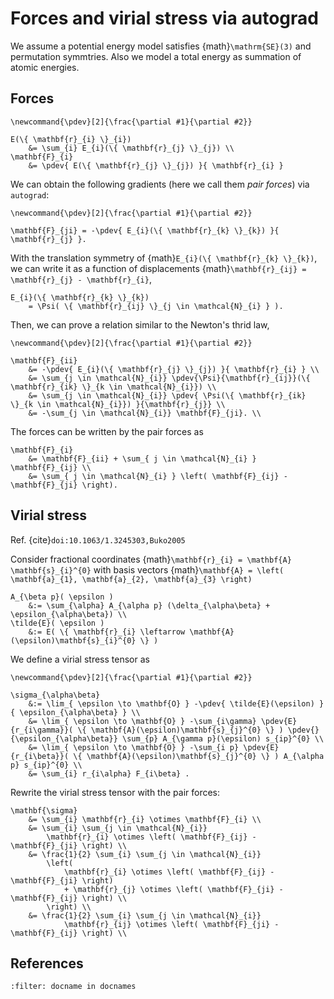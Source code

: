 # Forces and virial stress via autograd

We assume a potential energy model satisfies {math}`\mathrm{SE}(3)` and permutation symmtries.
Also we model a total energy as summation of atomic energies.

## Forces

```{math}
\newcommand{\pdev}[2]{\frac{\partial #1}{\partial #2}}

E(\{ \mathbf{r}_{i} \}_{i})
    &= \sum_{i} E_{i}(\{ \mathbf{r}_{j} \}_{j}) \\
\mathbf{F}_{i}
    &= \pdev{ E(\{ \mathbf{r}_{j} \}_{j}) }{ \mathbf{r}_{i} }
```

We can obtain the following gradients (here we call them *pair forces*) via `autograd`:
```{math}
\newcommand{\pdev}[2]{\frac{\partial #1}{\partial #2}}

\mathbf{F}_{ji} = -\pdev{ E_{i}(\{ \mathbf{r}_{k} \}_{k}) }{ \mathbf{r}_{j} }.
```

With the translation symmetry of {math}`E_{i}(\{ \mathbf{r}_{k} \}_{k})`, we can write it as a function of displacements {math}`\mathbf{r}_{ij} = \mathbf{r}_{j} - \mathbf{r}_{i}`,
```{math}
E_{i}(\{ \mathbf{r}_{k} \}_{k})
    = \Psi( \{ \mathbf{r}_{ij} \}_{j \in \mathcal{N}_{i} } ).
```
Then, we can prove a relation similar to the Newton's thrid law,
```{math}
\newcommand{\pdev}[2]{\frac{\partial #1}{\partial #2}}

\mathbf{F}_{ii}
    &= -\pdev{ E_{i}(\{ \mathbf{r}_{j} \}_{j}) }{ \mathbf{r}_{i} } \\
    &= \sum_{j \in \mathcal{N}_{i}} \pdev{\Psi}{\mathbf{r}_{ij}}(\{ \mathbf{r}_{ik} \}_{k \in \mathcal{N}_{i}}) \\
    &= \sum_{j \in \mathcal{N}_{i}} \pdev{ \Psi(\{ \mathbf{r}_{ik} \}_{k \in \mathcal{N}_{i}}) }{\mathbf{r}_{j}} \\
    &= -\sum_{j \in \mathcal{N}_{i}} \mathbf{F}_{ji}. \\
```

The forces can be written by the pair forces as
```{math}
\mathbf{F}_{i}
    &= \mathbf{F}_{ii} + \sum_{ j \in \mathcal{N}_{i} } \mathbf{F}_{ij} \\
    &= \sum_{ j \in \mathcal{N}_{i} } \left( \mathbf{F}_{ij} - \mathbf{F}_{ji} \right).
```

## Virial stress

Ref. {cite}`doi:10.1063/1.3245303,Buko2005`

Consider fractional coordinates {math}`\mathbf{r}_{i} = \mathbf{A} \mathbf{s}_{i}^{0}` with basis vectors {math}`\mathbf{A} = \left( \mathbf{a}_{1}, \mathbf{a}_{2}, \mathbf{a}_{3} \right)`

```{math}
A_{\beta p}( \epsilon )
    &:= \sum_{\alpha} A_{\alpha p} (\delta_{\alpha\beta} + \epsilon_{\alpha\beta}) \\
\tilde{E}( \epsilon )
    &:= E( \{ \mathbf{r}_{i} \leftarrow \mathbf{A}(\epsilon)\mathbf{s}_{i}^{0} \} )
```

We define a virial stress tensor as
```{math}
\newcommand{\pdev}[2]{\frac{\partial #1}{\partial #2}}

\sigma_{\alpha\beta}
    &:= \lim_{ \epsilon \to \mathbf{O} } -\pdev{ \tilde{E}(\epsilon) }{ \epsilon_{\alpha\beta} } \\
    &= \lim_{ \epsilon \to \mathbf{O} } -\sum_{i\gamma} \pdev{E}{r_{i\gamma}}( \{ \mathbf{A}(\epsilon)\mathbf{s}_{j}^{0} \} ) \pdev{}{\epsilon_{\alpha\beta}} \sum_{p} A_{\gamma p}(\epsilon) s_{ip}^{0} \\
    &= \lim_{ \epsilon \to \mathbf{O} } -\sum_{i p} \pdev{E}{r_{i\beta}}( \{ \mathbf{A}(\epsilon)\mathbf{s}_{j}^{0} \} ) A_{\alpha p} s_{ip}^{0} \\
    &= \sum_{i} r_{i\alpha} F_{i\beta} .
```

Rewrite the virial stress tensor with the pair forces:
```{math}
\mathbf{\sigma}
    &= \sum_{i} \mathbf{r}_{i} \otimes \mathbf{F}_{i} \\
    &= \sum_{i} \sum_{j \in \mathcal{N}_{i}}
        \mathbf{r}_{i} \otimes \left( \mathbf{F}_{ij} - \mathbf{F}_{ji} \right) \\
    &= \frac{1}{2} \sum_{i} \sum_{j \in \mathcal{N}_{i}}
        \left(
            \mathbf{r}_{i} \otimes \left( \mathbf{F}_{ij} - \mathbf{F}_{ji} \right)
            + \mathbf{r}_{j} \otimes \left( \mathbf{F}_{ji} - \mathbf{F}_{ij} \right) \\
        \right) \\
    &= \frac{1}{2} \sum_{i} \sum_{j \in \mathcal{N}_{i}}
            \mathbf{r}_{ij} \otimes \left( \mathbf{F}_{ji} - \mathbf{F}_{ij} \right) \\
```

## References
```{bibliography}
:filter: docname in docnames
```
